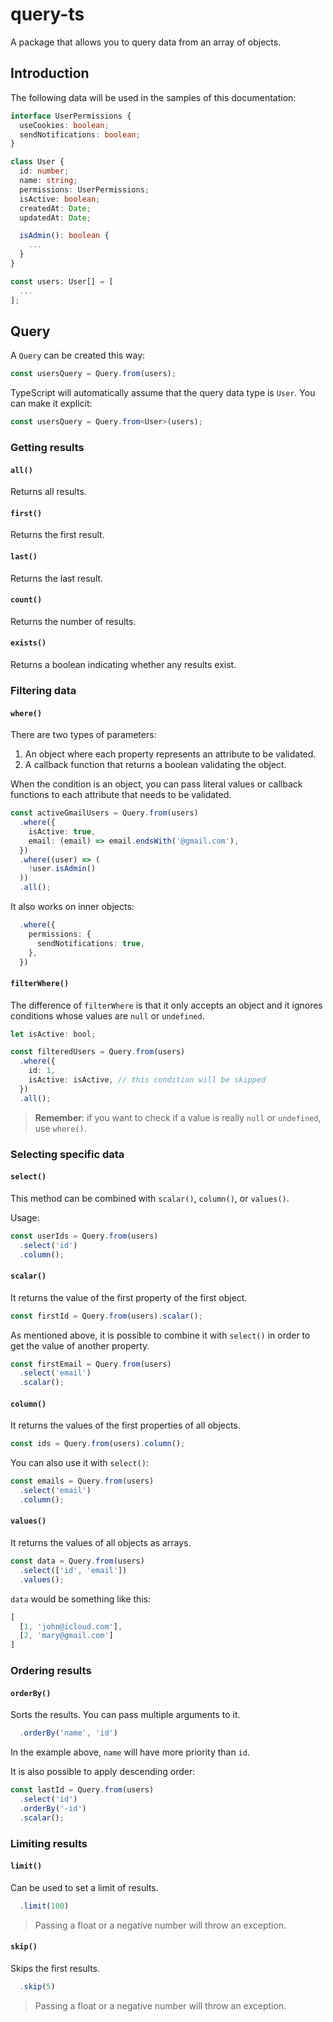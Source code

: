 # query-ts

A package that allows you to query data from an array of objects.

## Introduction

The following data will be used in the samples of this documentation:

```ts
interface UserPermissions {
  useCookies: boolean;
  sendNotifications: boolean;
}

class User {
  id: number;
  name: string;
  permissions: UserPermissions;
  isActive: boolean;
  createdAt: Date;
  updatedAt: Date;

  isAdmin(): boolean {
    ...
  }
}

const users: User[] = [
  ...
];
```

## Query

A `Query` can be created this way:

```ts
const usersQuery = Query.from(users);
```

TypeScript will automatically assume that the query data type is `User`. You can make it explicit:

```ts
const usersQuery = Query.from<User>(users);
```

### Getting results

#### `all()`

Returns all results.

#### `first()`

Returns the first result.

#### `last()`

Returns the last result.

#### `count()`

Returns the number of results.

#### `exists()`

Returns a boolean indicating whether any results exist.

### Filtering data

#### `where()`

There are two types of parameters:

1. An object where each property represents an attribute to be validated.
2. A callback function that returns a boolean validating the object.

When the condition is an object, you can pass literal values or callback functions to each attribute that needs to be validated.

```ts
const activeGmailUsers = Query.from(users)
  .where({
    isActive: true,
    email: (email) => email.endsWith('@gmail.com'),
  })
  .where((user) => (
    !user.isAdmin()
  ))
  .all();
```

It also works on inner objects:

```ts
  .where({
    permissions: {
      sendNotifications: true,
    },
  })
```

#### `filterWhere()`

The difference of `filterWhere` is that it only accepts an object and it ignores conditions whose values are `null` or `undefined`.

```ts
let isActive: bool;

const filteredUsers = Query.from(users)
  .where({
    id: 1,
    isActive: isActive, // this condition will be skipped
  })
  .all();
```

>**Remember**: if you want to check if a value is really `null` or `undefined`, use `where()`.

### Selecting specific data

#### `select()`

This method can be combined with `scalar()`, `column()`, or `values()`.

Usage:

```ts
const userIds = Query.from(users)
  .select('id')
  .column();
```

#### `scalar()`

It returns the value of the first property of the first object.

```ts
const firstId = Query.from(users).scalar();
```

As mentioned above, it is possible to combine it with `select()` in order to get the value of another property.

```ts
const firstEmail = Query.from(users)
  .select('email')
  .scalar();
```

#### `column()`

It returns the values of the first properties of all objects.

```ts
const ids = Query.from(users).column();
```

You can also use it with `select()`:

```ts
const emails = Query.from(users)
  .select('email')
  .column();
```

#### `values()`

It returns the values of all objects as arrays.

```ts
const data = Query.from(users)
  .select(['id', 'email'])
  .values();
```

`data` would be something like this:

```ts
[
  [1, 'john@icloud.com'],
  [2, 'mary@gmail.com']
]
```

### Ordering results

#### `orderBy()`

Sorts the results. You can pass multiple arguments to it.

```ts
  .orderBy('name', 'id')
```

In the example above, `name` will have more priority than `id`.

It is also possible to apply descending order:

```ts
const lastId = Query.from(users)
  .select('id')
  .orderBy('-id')
  .scalar();
```

### Limiting results

#### `limit()`

Can be used to set a limit of results.

```ts
  .limit(100)
```

>Passing a float or a negative number will throw an exception.

#### `skip()`

Skips the first results.

```ts
  .skip(5)
```

>Passing a float or a negative number will throw an exception.